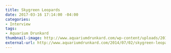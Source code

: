 ```yaml
---
title: Skygreen Leopards
date: 2017-03-16 17:14:00 -04:00
categories:
- Interview
tags:
- Aquarium Drunkard
thumbnail-image: http://www.aquariumdrunkard.com/wp-content/uploads/2014/06/skygreen_leopards.jpg
external-url: http://www.aquariumdrunkard.com/2014/07/02/skygreen-leopards-the-aquarium-drunkard-interview/
---
```


